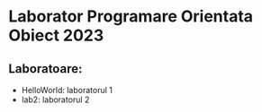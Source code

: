 # Laborator Programare Orientata Obiect 2023

## Laboratoare:

- HelloWorld: laboratorul 1
- lab2: laboratorul 2
